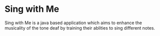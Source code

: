 # Sing with Me
Sing with Me is a java based application which aims to enhance the musicality of the tone deaf by training their ablities to sing 
different notes. 


